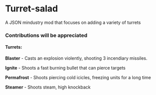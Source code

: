 # Turret-salad
A JSON mindustry mod that focuses on adding a variety of turrets

### Contributions will be appreciated

#### Turrets:
**Blaster** - Casts an explosion violently, shooting 3 incendiary missiles.


**Ignite** - Shoots a fast burning bullet that can pierce targets


**Permafrost** - Shoots piercing cold icicles, freezing units for a long time

**Steamer** - Shoots steam, high knockback
